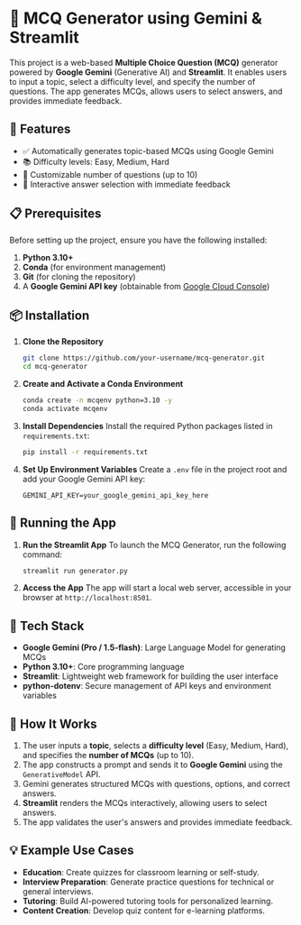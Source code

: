 # 🧠 MCQ Generator using Gemini & Streamlit
This project is a web-based **Multiple Choice Question (MCQ)** generator powered by **Google Gemini** (Generative AI) and **Streamlit**. It enables users to input a topic, select a difficulty level, and specify the number of questions. The app generates MCQs, allows users to select answers, and provides immediate feedback.
## 🚀 Features
- ✅ Automatically generates topic-based MCQs using Google Gemini
- 📚 Difficulty levels: Easy, Medium, Hard
- 🔢 Customizable number of questions (up to 10)
- 🧪 Interactive answer selection with immediate feedback
## 📋 Prerequisites
Before setting up the project, ensure you have the following installed:
1. **Python 3.10+**
2. **Conda** (for environment management)
3. **Git** (for cloning the repository)
4. A **Google Gemini API key** (obtainable from [Google Cloud Console](https://cloud.google.com/))
## 📦 Installation
1. **Clone the Repository**
    ```bash
    git clone https://github.com/your-username/mcq-generator.git
    cd mcq-generator
    ```
2. **Create and Activate a Conda Environment**
    ```bash
    conda create -n mcqenv python=3.10 -y
    conda activate mcqenv
    ```
3. **Install Dependencies**
    Install the required Python packages listed in `requirements.txt`:
    ```bash
    pip install -r requirements.txt
    ```
4. **Set Up Environment Variables**
    Create a `.env` file in the project root and add your Google Gemini API key:
    ```env
    GEMINI_API_KEY=your_google_gemini_api_key_here
    ```
## 🚦 Running the App
1. **Run the Streamlit App**
    To launch the MCQ Generator, run the following command:
    ```bash
    streamlit run generator.py
    ```
2. **Access the App**
    The app will start a local web server, accessible in your browser at `http://localhost:8501`.
## 🧩 Tech Stack
- **Google Gemini (Pro / 1.5-flash)**: Large Language Model for generating MCQs
- **Python 3.10+**: Core programming language
- **Streamlit**: Lightweight web framework for building the user interface
- **python-dotenv**: Secure management of API keys and environment variables
## 🧠 How It Works
1. The user inputs a **topic**, selects a **difficulty level** (Easy, Medium, Hard), and specifies the **number of MCQs** (up to 10).
2. The app constructs a prompt and sends it to **Google Gemini** using the `GenerativeModel` API.
3. Gemini generates structured MCQs with questions, options, and correct answers.
4. **Streamlit** renders the MCQs interactively, allowing users to select answers.
5. The app validates the user's answers and provides immediate feedback.
## 💡 Example Use Cases
- **Education**: Create quizzes for classroom learning or self-study.
- **Interview Preparation**: Generate practice questions for technical or general interviews.
- **Tutoring**: Build AI-powered tutoring tools for personalized learning.
- **Content Creation**: Develop quiz content for e-learning platforms.
